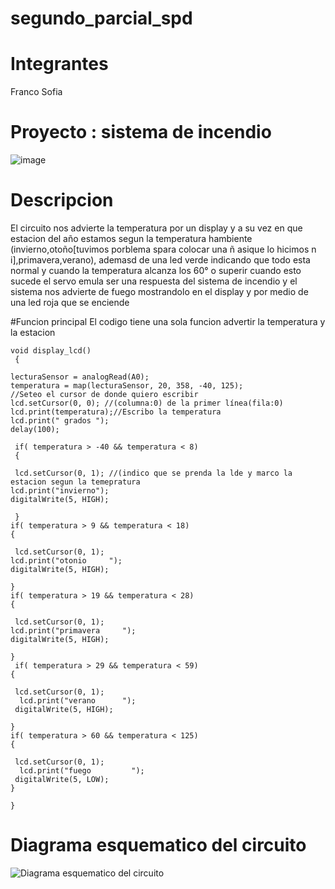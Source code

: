 # segundo_parcial_spd

# Integrantes
Franco Sofia


# Proyecto : sistema de incendio
![image](https://github.com/francosofia/segundo_parcial_spd/assets/108673571/e7de133c-c800-4e13-b31f-cb36eb1a2ee0)

# Descripcion
El circuito nos advierte la temperatura por un display y a su vez en que estacion del año estamos segun la temperatura  hambiente (invierno,otoño[tuvimos porblema spara colocar una ñ asique lo hicimos n i],primavera,verano), ademasd de una led verde indicando que todo esta normal y  cuando la temperatura alcanza los 60°  o superir  cuando esto sucede el servo emula ser una respuesta del sistema de incendio y  el sistema nos advierte de fuego mostrandolo en el display y  por medio de una led roja que se enciende

#Funcion principal
El codigo tiene una sola funcion advertir  la temperatura y la estacion 

    void display_lcd()
     {
   
    lecturaSensor = analogRead(A0);
    temperatura = map(lecturaSensor, 20, 358, -40, 125);
    //Seteo el cursor de donde quiero escribir
    lcd.setCursor(0, 0); //(columna:0) de la primer línea(fila:0)
    lcd.print(temperatura);//Escribo la temperatura
    lcd.print(" grados ");
    delay(100);
    
     if( temperatura > -40 && temperatura < 8)
     {
   
     lcd.setCursor(0, 1); //(indico que se prenda la lde y marco la estacion segun la temepratura
    lcd.print("invierno");
    digitalWrite(5, HIGH);
   
     }
    if( temperatura > 9 && temperatura < 18)
    {
   
     lcd.setCursor(0, 1); 
    lcd.print("otonio     ");
    digitalWrite(5, HIGH);
   
    }
    if( temperatura > 19 && temperatura < 28)
    {
  
     lcd.setCursor(0, 1); 
    lcd.print("primavera     ");
    digitalWrite(5, HIGH);
   
    }
     if( temperatura > 29 && temperatura < 59)
    {
   
     lcd.setCursor(0, 1);
      lcd.print("verano      ");
     digitalWrite(5, HIGH);
   
    }
    if( temperatura > 60 && temperatura < 125)
    {
   
     lcd.setCursor(0, 1); 
      lcd.print("fuego         ");
     digitalWrite(5, LOW);
    }
   
    }


# Diagrama esquematico del circuito

![Diagrama esquematico del circuito](https://github.com/francosofia/segundo_parcial_spd/assets/108673571/8bacbdb1-83ff-4425-baaf-72abceea1ead)



